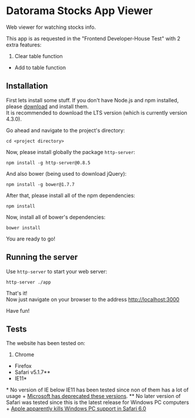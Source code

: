 # Datorama Stocks App Viewer
Web viewer for watching stocks info.

This app is as requested in the "Frontend Developer-House Test" with 2 extra features:

1. Clear table function
* Add to table function

## Installation
First lets install some stuff.
If you don't have Node.js and npm installed, please [download](https://nodejs.org/en/download/) and install them. <br>
It is recommended to download the LTS version (which is currently version 4.3.0).

Go ahead and navigate to the project's directory:
```shell
cd <project directory>
```

Now, please install globally the package ```http-server```:
```shell
npm install -g http-server@0.8.5
```

And also bower (being used to download jQuery):
```shell
npm install -g bower@1.7.7
```

After that, please install all of the npm dependencies:
```shell
npm install
```

Now, install all of bower's dependencies:
```shell
bower install
```

You are ready to go!

## Running the server
Use ```http-server``` to start your web server:
```shell
http-server ./app
```

That's it!<br>
Now just navigate on your browser to the address [http://localhost:3000](http://localhost:8080)

Have fun!

## Tests
The website has been tested on:

1. Chrome
* Firefox
* Safari v5.1.7**
* IE11*

\* No version of IE below IE11 has been tested since non of them has a lot of usage + [Microsoft has deprecated these versions](https://www.fireeye.com/blog/threat-research/2016/01/end_of_life_for_ie.html).
\*\* No later version of Safari was tested since this is the latest release for Windows PC computers + [Apple apparently kills Windows PC support in Safari 6.0](http://appleinsider.com/articles/12/07/25/apple_kills_windows_pc_support_in_safari_60)